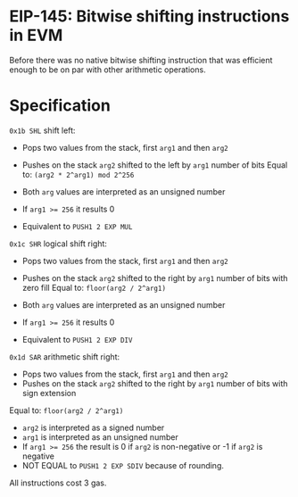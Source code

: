 # EIP-145: Bitwise shifting instructions in EVM
Before there was no native bitwise shifting instruction that was efficient enough to be on par with other arithmetic operations.

# Specification
`0x1b SHL` shift left:
* Pops two values from the stack, first `arg1` and then `arg2`
* Pushes on the stack `arg2` shifted to the left by `arg1` number of bits
Equal to:
`(arg2 * 2^arg1) mod 2^256`

* Both `arg` values are interpreted as an unsigned number
* If `arg1 >= 256` it results 0
* Equivalent to `PUSH1 2 EXP MUL`

`0x1c SHR` logical shift right:
* Pops two values from the stack, first `arg1` and then `arg2`
* Pushes on the stack `arg2` shifted to the right by `arg1` number of bits with zero fill
Equal to:
`floor(arg2 / 2^arg1)`

* Both `arg` values are interpreted as an unsigned number
* If `arg1 >= 256` it results 0
* Equivalent to `PUSH1 2 EXP DIV`

`0x1d SAR` arithmetic shift right:
* Pops two values from the stack, first `arg1` and then `arg2`
* Pushes on the stack `arg2` shifted to the right by `arg1` number of bits with sign extension

Equal to:
`floor(arg2 / 2^arg1)`

* `arg2` is interpreted as a signed number
* `arg1` is interpreted as an unsigned number
* If `arg1 >= 256` the result is 0 if `arg2` is non-negative or -1 if `arg2` is negative
* NOT EQUAL to `PUSH1 2 EXP SDIV` because of rounding. 

All instructions cost 3 gas.